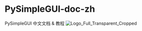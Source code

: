 # PySimpleGUI-doc-zh
PySimpleGUI 中文文档 &amp; 教程
![Logo_Full_Transparent_Cropped](https://github.com/AdamFGC/PySimpleGUI-doc-zh/assets/156168492/c402ac49-7385-4322-b3b6-ce341f1b6ef3)
